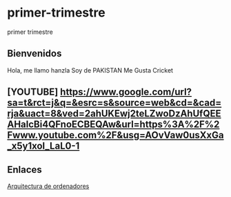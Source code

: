 # primer-trimestre
primer trimestre

## Bienvenidos

Hola, me llamo hanzla 
Soy de PAKISTAN
Me Gusta Cricket


## [YOUTUBE]  https://www.google.com/url?sa=t&rct=j&q=&esrc=s&source=web&cd=&cad=rja&uact=8&ved=2ahUKEwj2teLZwoDzAhUfQEEAHalcBi4QFnoECBEQAw&url=https%3A%2F%2Fwww.youtube.com%2F&usg=AOvVaw0usXxGa_x5y1xoI_LaL0-1


## Enlaces

[Arquitectura de ordenadores](https://github.com/Hanzla55/primer-trimestre/blob/main/%23%20Arquitectura%20De%20Ordenadores.MD)
